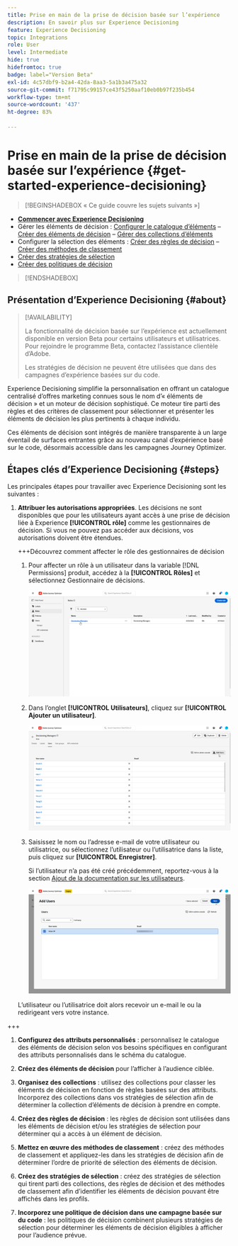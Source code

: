 ```yaml
---
title: Prise en main de la prise de décision basée sur l’expérience
description: En savoir plus sur Experience Decisioning
feature: Experience Decisioning
topic: Integrations
role: User
level: Intermediate
hide: true
hidefromtoc: true
badge: label="Version Beta"
exl-id: 4c57dbf9-b2a4-42da-8aa3-5a1b3a475a32
source-git-commit: f71795c99157ce43f5250aaf10eb0b97f235b454
workflow-type: tm+mt
source-wordcount: '437'
ht-degree: 83%

---
```


# Prise en main de la prise de décision basée sur l’expérience {#get-started-experience-decisioning}

>[!BEGINSHADEBOX « Ce guide couvre les sujets suivants »]

* **[Commencer avec Experience Decisioning](gs-experience-decisioning.md)**
* Gérer les éléments de décision : [Configurer le catalogue d’éléments](catalogs.md) – [Créer des éléments de décision](items.md) – [Gérer des collections d’éléments](collections.md)
* Configurer la sélection des éléments : [Créer des règles de décision](rules.md) – [Créer des méthodes de classement](ranking.md)
* [Créer des stratégies de sélection](selection-strategies.md)
* [Créer des politiques de décision](create-decision.md)

>[!ENDSHADEBOX]

## Présentation d’Experience Decisioning {#about}

>[!AVAILABILITY]
>
>La fonctionnalité de décision basée sur l’expérience est actuellement disponible en version Beta pour certains utilisateurs et utilisatrices. Pour rejoindre le programme Beta, contactez l’assistance clientèle d’Adobe.
>
>Les stratégies de décision ne peuvent être utilisées que dans des campagnes d’expérience basées sur du code.

Experience Decisioning simplifie la personnalisation en offrant un catalogue centralisé d’offres marketing connues sous le nom d’« éléments de décision » et un moteur de décision sophistiqué. Ce moteur tire parti des règles et des critères de classement pour sélectionner et présenter les éléments de décision les plus pertinents à chaque individu.

Ces éléments de décision sont intégrés de manière transparente à un large éventail de surfaces entrantes grâce au nouveau canal d’expérience basé sur le code, désormais accessible dans les campagnes Journey Optimizer.

## Étapes clés d’Experience Decisioning {#steps}

Les principales étapes pour travailler avec Experience Decisioning sont les suivantes :

1. **Attribuer les autorisations appropriées**. Les décisions ne sont disponibles que pour les utilisateurs ayant accès à une prise de décision liée à Experience **[!UICONTROL rôle]** comme les gestionnaires de décision. Si vous ne pouvez pas accéder aux décisions, vos autorisations doivent être étendues.

   +++Découvrez comment affecter le rôle des gestionnaires de décision

   1. Pour affecter un rôle à un utilisateur dans la variable [!DNL Permissions] produit, accédez à la **[!UICONTROL Rôles]** et sélectionnez Gestionnaire de décisions.

      ![](assets/decision_permission_1.png)

   1. Dans l’onglet **[!UICONTROL Utilisateurs]**, cliquez sur **[!UICONTROL Ajouter un utilisateur]**.

      ![](assets/decision_permission_2.png)

   1. Saisissez le nom ou l’adresse e-mail de votre utilisateur ou utilisatrice, ou sélectionnez l’utilisateur ou l’utilisatrice dans la liste, puis cliquez sur **[!UICONTROL Enregistrer]**.

      Si l’utilisateur n’a pas été créé précédemment, reportez-vous à la section [Ajout de la documentation sur les utilisateurs](https://experienceleague.adobe.com/en/docs/experience-platform/access-control/ui/users).

      ![](assets/decision_permission_3.png)

   L’utilisateur ou l’utilisatrice doit alors recevoir un e-mail le ou la redirigeant vers votre instance.

+++

1. **Configurez des attributs personnalisés** : personnalisez le catalogue des éléments de décision selon vos besoins spécifiques en configurant des attributs personnalisés dans le schéma du catalogue.

1. **Créez des éléments de décision** pour l’afficher à l’audience ciblée.

1. **Organisez des collections** : utilisez des collections pour classer les éléments de décision en fonction de règles basées sur des attributs. Incorporez des collections dans vos stratégies de sélection afin de déterminer la collection d’éléments de décision à prendre en compte.

1. **Créez des règles de décision** : les règles de décision sont utilisées dans les éléments de décision et/ou les stratégies de sélection pour déterminer qui a accès à un élément de décision.

1. **Mettez en œuvre des méthodes de classement** : créez des méthodes de classement et appliquez-les dans les stratégies de décision afin de déterminer l’ordre de priorité de sélection des éléments de décision.

1. **Créez des stratégies de sélection** : créez des stratégies de sélection qui tirent parti des collections, des règles de décision et des méthodes de classement afin d’identifier les éléments de décision pouvant être affichés dans les profils.

1. **Incorporez une politique de décision dans une campagne basée sur du code** : les politiques de décision combinent plusieurs stratégies de sélection pour déterminer les éléments de décision éligibles à afficher pour l’audience prévue.
